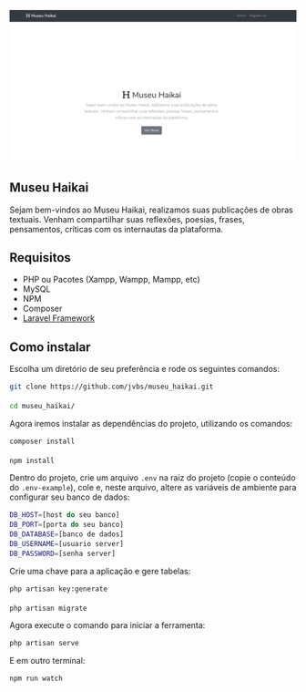 ![Screenshot](intro.png)

## Museu Haikai

Sejam bem-vindos ao Museu Haikai, realizamos suas publicações de obras textuais.
Venham compartilhar suas reflexões, poesias, frases, pensamentos, críticas com os internautas da plataforma.

## Requisitos

- PHP ou Pacotes (Xampp, Wampp, Mampp, etc)
- MySQL
- NPM
- Composer
- [Laravel Framework](https://laravel.com/docs/7.x/installation#server-requirements)


## Como instalar

Escolha um diretório de seu preferência e rode os seguintes comandos:

```bash
git clone https://github.com/jvbs/museu_haikai.git

cd museu_haikai/
```

Agora iremos instalar as dependências do projeto, utilizando os comandos:

```bash
composer install

npm install
```

Dentro do projeto, crie um arquivo `.env` na raiz do projeto (copie o conteúdo do `.env-example`), cole e, neste arquivo, altere as variáveis de ambiente para configurar seu banco de dados:

```bash
DB_HOST=[host do seu banco]
DB_PORT=[porta do seu banco]
DB_DATABASE=[banco de dados]
DB_USERNAME=[usuario server]
DB_PASSWORD=[senha server]
```
Crie uma chave para a aplicação e gere tabelas:
```bash
php artisan key:generate

php artisan migrate
```

Agora execute o comando para iniciar a ferramenta:
```bash
php artisan serve
```

E em outro terminal:
```bash
npm run watch
```
